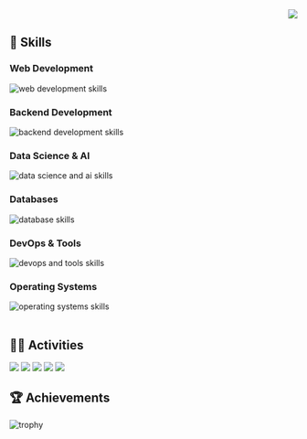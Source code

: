 <!-- 1. Views Counter -->
<div align="right">
  <!-- usernameを変更 -->
  <img src="https://komarev.com/ghpvc/?username=TakanariShimbo" />
</div>

<!-- 2. Skills -->
## 🌱 Skills
<!-- ライトモート：theme=light, ダークモート：theme=dark -->
<!-- アイコンの選択肢一覧：https://arc.net/l/quote/zizyykfh -->
<!-- Web Development Skills -->
<div>
  <h3>Web Development</h3>
  <img alt="web development skills" src="https://skillicons.dev/icons?theme=dark&perline=12&i=html,css,js,jquery,react,tailwind,vite,next" />
</div>

<!-- Backend Development Skills -->
<div>
  <h3>Backend Development</h3>
  <img alt="backend development skills" src="https://skillicons.dev/icons?theme=dark&perline=12&i=nodejs,flask,django,fastapi" />
</div>

<!-- Data Science & AI Skills -->
<div>
  <h3>Data Science & AI</h3>
  <img alt="data science and ai skills" src="https://skillicons.dev/icons?theme=dark&perline=12&i=python,opencv,sklearn,pytorch" />
</div>

<!-- Database Skills -->
<div>
  <h3>Databases</h3>
  <img alt="database skills" src="https://skillicons.dev/icons?theme=dark&perline=12&i=postgres,redis" />
</div>

<!-- DevOps & Tools Skills -->
<div>
  <h3>DevOps & Tools</h3>
  <img alt="devops and tools skills" src="https://skillicons.dev/icons?theme=dark&perline=12&i=git,github,gitlab,docker,vscode" />
</div>

<!-- Operating Systems Skills -->
<div>
  <h3>Operating Systems</h3>
  <img alt="operating systems skills" src="https://skillicons.dev/icons?theme=dark&perline=12&i=windows,ubuntu" />
</div>
<br>

<!-- 3. Activities -->
## 🏃‍♀️ Activities
![](http://github-profile-summary-cards.vercel.app/api/cards/profile-details?username=TakanariShimbo&theme=gruvbox)
![](http://github-profile-summary-cards.vercel.app/api/cards/repos-per-language?username=TakanariShimbo&theme=gruvbox)
![](http://github-profile-summary-cards.vercel.app/api/cards/most-commit-language?username=TakanariShimbo&theme=gruvbox)
![](http://github-profile-summary-cards.vercel.app/api/cards/stats?username=TakanariShimbo&theme=gruvbox)
![](http://github-profile-summary-cards.vercel.app/api/cards/productive-time?username=TakanariShimbo&theme=gruvbox&utcOffset=9)

<!-- 4. Achievements -->
## 🏆 Achievements
<!-- usernameを変更 -->
![trophy](https://github-profile-trophy.vercel.app/?username=TakanariShimbo&theme=gruvbox)
